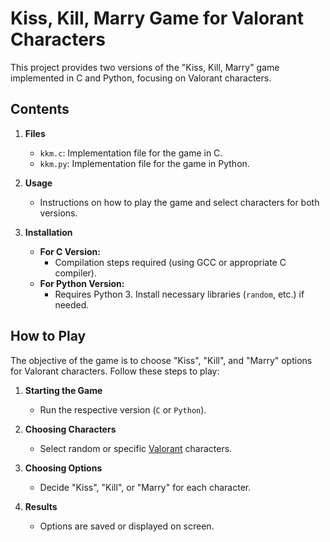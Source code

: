 # Kiss, Kill, Marry Game for Valorant Characters

This project provides two versions of the "Kiss, Kill, Marry" game implemented in C and Python, focusing on Valorant characters.

## Contents

1. **Files**
   - `kkm.c`: Implementation file for the game in C.
   - `kkm.py`: Implementation file for the game in Python.

2. **Usage**
   - Instructions on how to play the game and select characters for both versions.

3. **Installation**
   - **For C Version:**
     - Compilation steps required (using GCC or appropriate C compiler).
   - **For Python Version:**
     - Requires Python 3. Install necessary libraries (`random`, etc.) if needed.

## How to Play

The objective of the game is to choose "Kiss", "Kill", and "Marry" options for Valorant characters. Follow these steps to play:

1. **Starting the Game**
   - Run the respective version (`C` or `Python`).

2. **Choosing Characters**
   - Select random or specific [Valorant](https://playvalorant.com/en-us/agents/) characters.

3. **Choosing Options**
   - Decide "Kiss", "Kill", or "Marry" for each character.

4. **Results**
   - Options are saved or displayed on screen.
